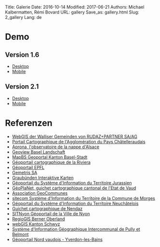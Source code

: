 Title: Galerie
Date: 2016-10-14
Modified: 2017-06-21
Authors: Michael Kalbermatten, Rémi Bovard
URL: gallery
Save_as: gallery.html
Slug: 2_gallery
Lang: de

# Demo

## Version 1.6

* [Desktop](https://geomapfish-demo.camptocamp.net/1.6)
* [Mobile](https://geomapfish-demo.camptocamp.net/1.6/mobile)

## Version 2.1

* [Desktop](https://geomapfish-demo.camptocamp.net/2.1)
* [Mobile](https://geomapfish-demo.camptocamp.net/2.1/mobile)

# Referenzen

* [WebGIS der Walliser Gemeinden von RUDAZ+PARTNER SA/AG](http://map.vsgis.ch/)
* [Portail Cartographique de l'Agglomération du Pays Châtelleraudais](https://carto.agglo-chatellerault.fr)
* [Aprona, l'observatoire de la nappe d'Alsace](http://carto.aprona.net/)
* [Geoview Basel Landschaft](http://geoview.bl.ch)
* [MapBS Geoportal Kanton Basel-Stadt](http://map.geo.bs.ch/)
* [Géoportail cartographique de la Riviera](https://map.cartoriviera.ch/)
* [Géoportail EPFL](https://geoportail.epfl.ch/)
* [Gemetris SA](http://www.gemetris.ch/prestations#SIG)
* [Graubünden Interaktive Karten](http://map.geo.gr.ch)
* [Géoportail du Système d'Information du Territoire Jurassien](https://geo.jura.ch/)
* [GéoPlaNet, guichet cartographique cantonal de l'Etat de Vaud](http://www.geo.vd.ch)
* [Association GeoCommunes](http://www.geocommunes.ch/)
* [sitecom Système d'Information du Territoire de la Commune de Morges](https://map.morges.ch/)
* [Géoportail du Système d'Information du Territoire Neuchâtelois](http://sitn.ne.ch)
* [Guichet cartographique de Nendaz](http://nendaz-geoportail.sig.cloud.camptocamp.net/)
* [SITNyon Géoportail de la Ville de Nyon](https://map.nyon.ch/)
* [RegioGIS Berner Oberland](http://map.regiogis-beo.ch/)
* [webGIS Kanton Schwyz](https://map.geo.sz.ch/)
* [Système d'Information Géographique Intercommunal de Pully et Belmont](http://www.sigip.ch/)
* [Géoportail Nord vaudois - Yverdon-les-Bains](http://mapnv.ch/)

